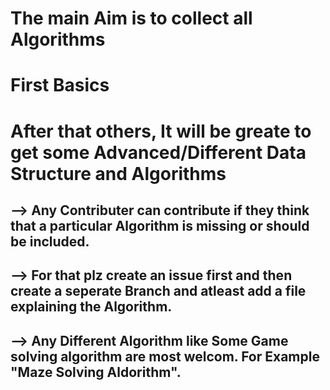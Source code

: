 # The main Aim is to collect all Algorithms
# First Basics
# After that others, It will be greate to get some Advanced/Different Data Structure and Algorithms


## --> Any Contributer can contribute if they think that a particular Algorithm is missing or should be included.
## --> For that plz create an issue first and then create a seperate Branch and atleast add a file explaining the Algorithm.

## --> Any Different Algorithm like Some Game solving algorithm are most welcom. For Example "Maze Solving Aldorithm". 
